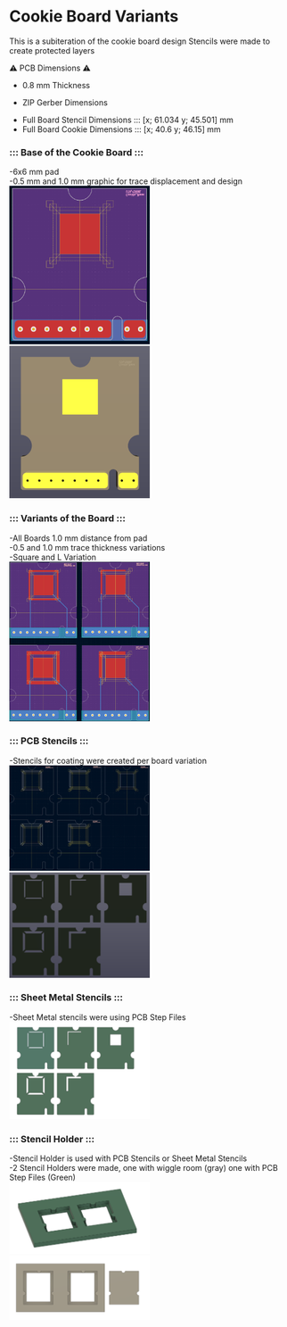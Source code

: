 # Cookie Board Variants  
This is a subiteration of the cookie board design
Stencils were made to create protected layers  

⚠️ PCB Dimensions ⚠️  
- 0.8 mm Thickness
+ ZIP Gerber Dimensions
- Full Board Stencil Dimensions ::: [x; 61.034 y; 45.501] mm
- Full Board Cookie Dimensions ::: [x; 40.6 y; 46.15] mm


### ::: Base of the Cookie Board ::: ###  
-6x6 mm pad  
-0.5 mm and 1.0 mm graphic for trace displacement and design  
<img src="./ReadMeImages/BoardBase.png" width="50%"> 
<img src="./ReadMeImages/BoardBase2.png" width="50%">  

### ::: Variants of the Board ::: ###  
-All Boards 1.0 mm distance from pad  
-0.5 and 1.0 mm trace thickness variations  
-Square and L Variation  
<img src="./ReadMeImages/BoardVar.png" width="50%"> 

### ::: PCB Stencils ::: ###  
-Stencils for coating were created per board variation  
<img src="./ReadMeImages/KiCadStencils1.png" width="50%"> 
<img src="./ReadMeImages/KiCadStencils2.png" width="50%"> 
  
### ::: Sheet Metal Stencils ::: ###  
-Sheet Metal stencils were using PCB Step Files  
<img src="./ReadMeImages/FusionStencils.png" width="50%">  
  
### ::: Stencil Holder ::: ###  
-Stencil Holder is used with PCB Stencils or Sheet Metal Stencils  
-2 Stencil Holders were made, one with wiggle room (gray) one with PCB Step Files (Green)  
<img src="./ReadMeImages/StencilHolder1.png" width="50%">  
<img src="./ReadMeImages/StencilHolder2.png" width="50%">  
  
  
